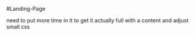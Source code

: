 #Landing-Page

need to put more time in it to get it actually full with a content and adjust small css